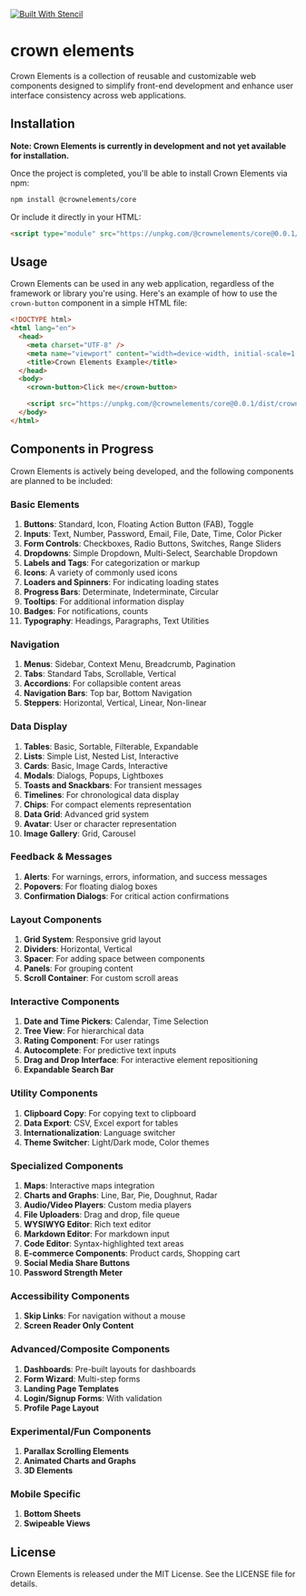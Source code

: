 [![Built With Stencil](https://img.shields.io/badge/-Built%20With%20Stencil-16161d.svg?logo=data%3Aimage%2Fsvg%2Bxml%3Bbase64%2CPD94bWwgdmVyc2lvbj0iMS4wIiBlbmNvZGluZz0idXRmLTgiPz4KPCEtLSBHZW5lcmF0b3I6IEFkb2JlIElsbHVzdHJhdG9yIDE5LjIuMSwgU1ZHIEV4cG9ydCBQbHVnLUluIC4gU1ZHIFZlcnNpb246IDYuMDAgQnVpbGQgMCkgIC0tPgo8c3ZnIHZlcnNpb249IjEuMSIgaWQ9IkxheWVyXzEiIHhtbG5zPSJodHRwOi8vd3d3LnczLm9yZy8yMDAwL3N2ZyIgeG1sbnM6eGxpbms9Imh0dHA6Ly93d3cudzMub3JnLzE5OTkveGxpbmsiIHg9IjBweCIgeT0iMHB4IgoJIHZpZXdCb3g9IjAgMCA1MTIgNTEyIiBzdHlsZT0iZW5hYmxlLWJhY2tncm91bmQ6bmV3IDAgMCA1MTIgNTEyOyIgeG1sOnNwYWNlPSJwcmVzZXJ2ZSI%2BCjxzdHlsZSB0eXBlPSJ0ZXh0L2NzcyI%2BCgkuc3Qwe2ZpbGw6I0ZGRkZGRjt9Cjwvc3R5bGU%2BCjxwYXRoIGNsYXNzPSJzdDAiIGQ9Ik00MjQuNywzNzMuOWMwLDM3LjYtNTUuMSw2OC42LTkyLjcsNjguNkgxODAuNGMtMzcuOSwwLTkyLjctMzAuNy05Mi43LTY4LjZ2LTMuNmgzMzYuOVYzNzMuOXoiLz4KPHBhdGggY2xhc3M9InN0MCIgZD0iTTQyNC43LDI5Mi4xSDE4MC40Yy0zNy42LDAtOTIuNy0zMS05Mi43LTY4LjZ2LTMuNkgzMzJjMzcuNiwwLDkyLjcsMzEsOTIuNyw2OC42VjI5Mi4xeiIvPgo8cGF0aCBjbGFzcz0ic3QwIiBkPSJNNDI0LjcsMTQxLjdIODcuN3YtMy42YzAtMzcuNiw1NC44LTY4LjYsOTIuNy02OC42SDMzMmMzNy45LDAsOTIuNywzMC43LDkyLjcsNjguNlYxNDEuN3oiLz4KPC9zdmc%2BCg%3D%3D&colorA=16161d&style=flat-square)](https://stenciljs.com)

# crown elements

Crown Elements is a collection of reusable and customizable web components designed to simplify front-end development and enhance user interface consistency across web applications.

## Installation

**Note: Crown Elements is currently in development and not yet available for installation.**

Once the project is completed, you'll be able to install Crown Elements via npm:

```bash
npm install @crownelements/core
```

Or include it directly in your HTML:

```html
<script type="module" src="https://unpkg.com/@crownelements/core@0.0.1/dist/crownelements/crownelements.esm.js"></script>
```

## Usage

Crown Elements can be used in any web application, regardless of the framework or library you're using. Here's an example of how to use the `crown-button` component in a simple HTML file:

```html
<!DOCTYPE html>
<html lang="en">
  <head>
    <meta charset="UTF-8" />
    <meta name="viewport" content="width=device-width, initial-scale=1.0" />
    <title>Crown Elements Example</title>
  </head>
  <body>
    <crown-button>Click me</crown-button>

    <script src="https://unpkg.com/@crownelements/core@0.0.1/dist/crownelements/crownelements.esm.js"></script>
  </body>
</html>
```

## Components in Progress

Crown Elements is actively being developed, and the following components are planned to be included:

### **Basic Elements**

1. **Buttons**: Standard, Icon, Floating Action Button (FAB), Toggle
2. **Inputs**: Text, Number, Password, Email, File, Date, Time, Color Picker
3. **Form Controls**: Checkboxes, Radio Buttons, Switches, Range Sliders
4. **Dropdowns**: Simple Dropdown, Multi-Select, Searchable Dropdown
5. **Labels and Tags**: For categorization or markup
6. **Icons**: A variety of commonly used icons
7. **Loaders and Spinners**: For indicating loading states
8. **Progress Bars**: Determinate, Indeterminate, Circular
9. **Tooltips**: For additional information display
10. **Badges**: For notifications, counts
11. **Typography**: Headings, Paragraphs, Text Utilities

### **Navigation**

1. **Menus**: Sidebar, Context Menu, Breadcrumb, Pagination
2. **Tabs**: Standard Tabs, Scrollable, Vertical
3. **Accordions**: For collapsible content areas
4. **Navigation Bars**: Top bar, Bottom Navigation
5. **Steppers**: Horizontal, Vertical, Linear, Non-linear

### **Data Display**

1. **Tables**: Basic, Sortable, Filterable, Expandable
2. **Lists**: Simple List, Nested List, Interactive
3. **Cards**: Basic, Image Cards, Interactive
4. **Modals**: Dialogs, Popups, Lightboxes
5. **Toasts and Snackbars**: For transient messages
6. **Timelines**: For chronological data display
7. **Chips**: For compact elements representation
8. **Data Grid**: Advanced grid system
9. **Avatar**: User or character representation
10. **Image Gallery**: Grid, Carousel

### **Feedback & Messages**

1. **Alerts**: For warnings, errors, information, and success messages
2. **Popovers**: For floating dialog boxes
3. **Confirmation Dialogs**: For critical action confirmations

### **Layout Components**

1. **Grid System**: Responsive grid layout
2. **Dividers**: Horizontal, Vertical
3. **Spacer**: For adding space between components
4. **Panels**: For grouping content
5. **Scroll Container**: For custom scroll areas

### **Interactive Components**

1. **Date and Time Pickers**: Calendar, Time Selection
2. **Tree View**: For hierarchical data
3. **Rating Component**: For user ratings
4. **Autocomplete**: For predictive text inputs
5. **Drag and Drop Interface**: For interactive element repositioning
6. **Expandable Search Bar**

### **Utility Components**

1. **Clipboard Copy**: For copying text to clipboard
2. **Data Export**: CSV, Excel export for tables
3. **Internationalization**: Language switcher
4. **Theme Switcher**: Light/Dark mode, Color themes

### **Specialized Components**

1. **Maps**: Interactive maps integration
2. **Charts and Graphs**: Line, Bar, Pie, Doughnut, Radar
3. **Audio/Video Players**: Custom media players
4. **File Uploaders**: Drag and drop, file queue
5. **WYSIWYG Editor**: Rich text editor
6. **Markdown Editor**: For markdown input
7. **Code Editor**: Syntax-highlighted text areas
8. **E-commerce Components**: Product cards, Shopping cart
9. **Social Media Share Buttons**
10. **Password Strength Meter**

### **Accessibility Components**

1. **Skip Links**: For navigation without a mouse
2. **Screen Reader Only Content**

### **Advanced/Composite Components**

1. **Dashboards**: Pre-built layouts for dashboards
2. **Form Wizard**: Multi-step forms
3. **Landing Page Templates**
4. **Login/Signup Forms**: With validation
5. **Profile Page Layout**

### **Experimental/Fun Components**

1. **Parallax Scrolling Elements**
2. **Animated Charts and Graphs**
3. **3D Elements**

### **Mobile Specific**

1. **Bottom Sheets**
2. **Swipeable Views**

## License

Crown Elements is released under the MIT License. See the LICENSE file for details.

